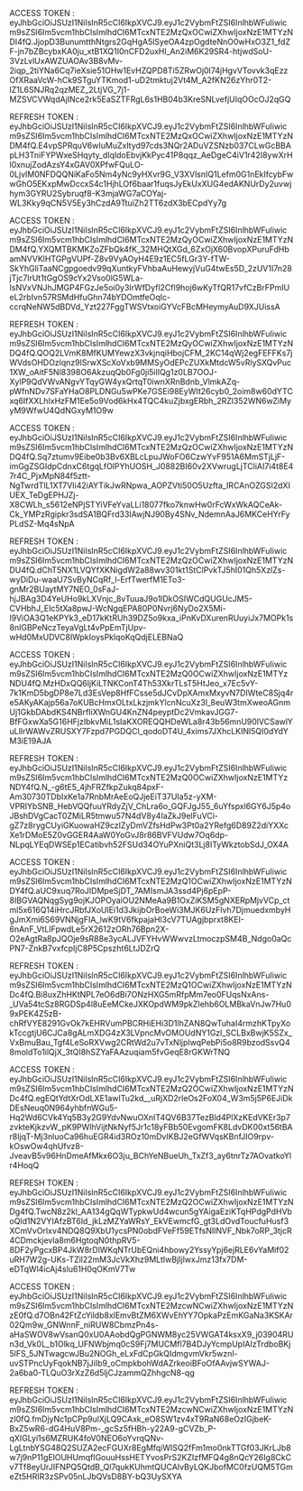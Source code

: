 ACCESS TOKEN : 
eyJhbGciOiJSUzI1NiIsInR5cCI6IkpXVCJ9.eyJ1c2VybmFtZSI6InlhbWFuIiwicm9sZSI6Im5vcm1hbCIsImlhdCI6MTcxNTE2MzQxOCwiZXhwIjoxNzE1MTYzNDI4fQ.JjopD3BunumtthNtgrs2GqHgA5lSyeOA4zpOgdteNnO0wHxO3Z1_fdZF-jn7bZBcybxKA0ju_xtB1XQ1I0nCFD2uxHl_An2iM6K29SR4-htjwdSoU-3VzLvlUxAWZUAOAv3B8vMv-2iqp_2tiYNa6Cq7ieXsie51OHw1EvHZQPD8Ti5ZRwOj0I74jHgvVTovvk3qEzzOfXRaaVcW-hCk9STguYTKmod1-uD2tmktuj2Vt4M_A2fKN26zYhr0T2-lZ1L6SNJRq2qzMEZ_2LtjVG_7j1-MZSVCVWqdAjINce2rk5EaSZTFRgL6s1HB04b3KreSNLvefjUIqOOcOJ2qGQ

REFRESH TOKEN : 
eyJhbGciOiJSUzI1NiIsInR5cCI6IkpXVCJ9.eyJ1c2VybmFtZSI6InlhbWFuIiwicm9sZSI6Im5vcm1hbCIsImlhdCI6MTcxNTE2MzQxOCwiZXhwIjoxNzE1MTYzNDM4fQ.E4vpSPRquV6wIuMuZxItyd97cds3NQr2ADuVZSNzb037CLwGcBBApLH3TniFYPWxeSHqyty_dIqldoEbvjKkPyc41P8qqz_AeDgeC4iV1r42I8ywXrHl0xnujZodAzsY4xGAV0XPfwFQuLO-0LjvIM0NFDQQNiKaFo5Nm4yNc9yHXvr9G_V3XVlsnIQ1Lefm0G1nEkIfcybFwwGhO5EKxpMwDccxS4c1HjhLOf6baar1fuqsJyEkUxXUG4edAKNUrDy2uvwjhym3GYRU2Sybruqf8-K3mjaWG7aCOYaj-WL3Kky9qCN5V5Ey3hCzdA9TtuiZh2TT6zdX3bECpdYy7g

ACCESS TOKEN : 
eyJhbGciOiJSUzI1NiIsInR5cCI6IkpXVCJ9.eyJ1c2VybmFtZSI6InlhbWFuIiwicm9sZSI6Im5vcm1hbCIsImlhdCI6MTcxNTE2MzQyOCwiZXhwIjoxNzE1MTYzNDM4fQ.YXQMTBKMKZoZFbQk4fK_32MHQtXGd_6ZxOjX60BvopXPuruFdHbamNVVKlHTGPgVUPf-Z8v9VyAOyH4E9z1EC5fLGr3Y-fTW-SkYhGliTaaNCgpgoedv99qXuntkyFVhbaAuHewyjVuG4twEs5D_2zUV1I7n28jTjc7lrUt1tGgOS9cYx2Vso0lG5WLa-IsNVxVNJhJMGP4FGzJe5oi0y3IrWfDyfl2Cfl9hoj6wKyTfQR17vfCzBrFPmIUeL2rbIvn57RSMdHfuGhn74bYDOmtfeOqIc-ccrqNeNW5dBDVd_Yzt227FggTWSVtxoiGYVcFBcMHeymyAuD9XJUissA

REFRESH TOKEN : 
eyJhbGciOiJSUzI1NiIsInR5cCI6IkpXVCJ9.eyJ1c2VybmFtZSI6InlhbWFuIiwicm9sZSI6Im5vcm1hbCIsImlhdCI6MTcxNTE2MzQyOCwiZXhwIjoxNzE1MTYzNDQ4fQ.QOQ2LVmK8MfKUMYewzX3vkjnqiHbojCFM_2KC14qWj2egFEFFKs7jWVdsOHDOzlqnz9lSrwXScXoVxb9MMSyOdEPcZUXkMtdcW5vRlySXQvPuc1XW_oAitF5Nl8398O6AkzuqQb0Fg0ji5iIlQg1z0LB7OOJ-XylP9QdVWvANgvYTqyGW4yxQrtqT0iwnXRnBdnb_VlmkAZq-pWfnNDv7SFaYHaO8PLDNGu5wPKe7GSEi98EyWIt26cyb0_2oim8w60dYTCxq6IfXXLhIxHzFM1Ee5o9Vod6kHx4TQC4kuZjbxgERbh_2RZl352WN6wZiMyyM9WfwU4QdNGxyM1O9w

ACCESS TOKEN : 
eyJhbGciOiJSUzI1NiIsInR5cCI6IkpXVCJ9.eyJ1c2VybmFtZSI6InlhbWFuIiwicm9sZSI6Im5vcm1hbCIsImlhdCI6MTcxNTE2MzQzOCwiZXhwIjoxNzE1MTYzNDQ4fQ.Sq7ztumv9Eibe0b3Bv6XBLcLpuJWoFO6CzwYvF951A6MmSTjLjF-imGgZSGIdpCdnxC6tgqLfOlPYhUOSH_J0882BI60v2XVwrugLjTCliAI7i4t8E47r4C_PjxMpN84f5ztt-NgTwrdTlL1XT7VIi42iAYTikJwRNpwa_AOPZVti50O5Uzfta_IRCAnOZGSI2dXIUEX_TeDgEPHJZj-X8CWLh_s5612eNPjSTYiVFeYvaLLi18077fko7knwHw0rFcWxWkAQCeAk-Ck_YMPzRgipkr3sdSA1BQFrd33IAwjNJ90By4SNv_NdemnAaJ6MKCeHYrFyPLdSZ-Mq4sNpA

REFRESH TOKEN : 
eyJhbGciOiJSUzI1NiIsInR5cCI6IkpXVCJ9.eyJ1c2VybmFtZSI6InlhbWFuIiwicm9sZSI6Im5vcm1hbCIsImlhdCI6MTcxNTE2MzQzOCwiZXhwIjoxNzE1MTYzNDU4fQ.dChT5NX1LVQYfXKNigdW2a88wv301kt1StClPvkTJ5hI01Qh5XzlZs-wyDiDu-waaU7SvByNCqRf_l-ErfTwerfM1ETo3-gnMr2BUaytMY7NEO_0sFaJ-hjJBAg3D4YeUHo9kLXVnjc_8vTuuaJ9o1lDkOSIWCdQUGUcJM5-CVHbhJ_EIc5tXa8pwJ-WcNgqEPA80P0Nvrj6NyDo2X5Mi-l9ViOA3Q1eKPYk3_eD17kKtRUh39DZ5o9kxa_iPnKvDXurenRUuyiJx7MOPk1s8nIGBPeNczTeyaVgLt4vPpEmTjUpv-wHd0MxUDVC8IWpkIoysPklqoKqQdjELEBNaQ

ACCESS TOKEN : 
eyJhbGciOiJSUzI1NiIsInR5cCI6IkpXVCJ9.eyJ1c2VybmFtZSI6InlhbWFuIiwicm9sZSI6Im5vcm1hbCIsImlhdCI6MTcxNTE2MzQ0OCwiZXhwIjoxNzE1MTYzNDU4fQ.MzHDxQQ6ljKiLTNKConT4Th53XkrTLsT5HtJeo_x7Ec5vY-7k1KmD5bgDP8e7Ld3EsVep8HfFCsse5dJCvDpXAmxMxyvN7DIWteC8Sjq4re5AKyAKajp56a7oKUBcHmxOLtxLkzjmkYlcnNcuXz3l_8euW3tmXweoAGnmUj1GkbDAbdKS4NBrfIiXWnGU4KnZN4peyptDc2VmkavJGG7-BfFGxwXa5G16HFjzIbkvMiL1sIaKXOREQQHDeWLa8r43b56mnU90lVCSawlYuLlIrWAWvZRUSXY7Fzpd7PGDQCl_qodoDT4U_4xims7JXhcLKINl5QI0dYdYM3iE19AJA

REFRESH TOKEN : 
eyJhbGciOiJSUzI1NiIsInR5cCI6IkpXVCJ9.eyJ1c2VybmFtZSI6InlhbWFuIiwicm9sZSI6Im5vcm1hbCIsImlhdCI6MTcxNTE2MzQ0OCwiZXhwIjoxNzE1MTYzNDY4fQ.N_-g6tE5_4jhFRZfkpZukq84pxF-Am30730TDbIxKe1a7RnbMrAeEoQJjeEiT37UIa5z-yXM-VPRIYbSNB_HebVQQfuuYRdyZjV_ChLra6o_GQFJgJ55_6uYfspxl6GY6J5p4oJBshDVgCacT0ZMiLR5tmwu57N4dV8y4IaZkJ9elFuVCi-gZ7z8rygCUyiGKuowaHZ9czIZyDmVZfsHdPw3Pt0a2YRefg6D89Z2diYXXcXe1rDMoE5Z0vGGER4AaW0YoGvJ8r86BVFVUdw7Oq6dp-NLpqLYEqDWSEp1ECatibvh52FSUd34OYuPXniQt3Lj8ITyWkztobSdJ_OX4A

ACCESS TOKEN : 
eyJhbGciOiJSUzI1NiIsInR5cCI6IkpXVCJ9.eyJ1c2VybmFtZSI6InlhbWFuIiwicm9sZSI6Im5vcm1hbCIsImlhdCI6MTcxNTE2MzQ1OCwiZXhwIjoxNzE1MTYzNDY4fQ.aUC9xuq7RoJIDMpeSjDT_7AMIsmJA3ssd4Pj6pEpP-8IBGVAQNqgSyg9ojKJOPOyaiOU2NMeAa9B1OxZiKSM5gNXERpMjvVCp_ctml5x616Q14iHrcJRbfJXoUlEi1d3JkijbOrBoeWi3MJK6UzFlvh7DjmuedxmbyHgJmXmi6S69VNNjgFIA_lwK9tV6fkpajaHl3cV7TUAgjbprxt8KEI-6nAnF_VtLIFpwdLe5rX2612zORh76Bpn2X-O2eAgtRa8pJQOje9sR88e3ycALJVFYHvWWwvzLtmoczpSM4B_Ndgo0aQcPN7-ZnkB7vxfcpIjC8P5Cpszht6LtJDZrQ

REFRESH TOKEN : 
eyJhbGciOiJSUzI1NiIsInR5cCI6IkpXVCJ9.eyJ1c2VybmFtZSI6InlhbWFuIiwicm9sZSI6Im5vcm1hbCIsImlhdCI6MTcxNTE2MzQ1OCwiZXhwIjoxNzE1MTYzNDc4fQ.Bi8uxZhHKtNPL7eO6dBi7ONzHXG5mRfpMm7eo0FUqsNxAns-_UVa54tcSz8RGDSp4l8uEeMCkeJXKOpdWM9pkZIehb6OLMBkaVnJw7Hu09xPEK4Z5zB-chRfVYE8291GvOk7kEHRVumPBCRHiEHi3D1lhZAN8QwTuhaI4rmzhKTpyXokTccgtjU6CJCa8gALmXDG4zX3LVpncMvOMOUdNY1Gzl_SCLBxBwjK5SZx_VxBmuBau_Tgf4LeSoRXVwg2CRtWd2u7vTxNljpIwqPebPi5o8R9bzodSsvQ48moldTo1ilQjX_3tQI8hSZYaFAAzuqiam5fvGeqE8rGKWrTNQ

ACCESS TOKEN : 
eyJhbGciOiJSUzI1NiIsInR5cCI6IkpXVCJ9.eyJ1c2VybmFtZSI6InlhbWFuIiwicm9sZSI6Im5vcm1hbCIsImlhdCI6MTcxNTE2MzQ2OCwiZXhwIjoxNzE1MTYzNDc4fQ.egEQtYdtXrOdLXE1awITu2kd__uRjXD2rleOs2FoX04_W3m5j5P6EJiDkDEsNeuq0N964yhbfnWGu5-Hq2Wd6CVk4Yq5B3y2G9YdvNwuOXnIT4QV6B37TezBld4PlXzKEdVKEr3p7zvkteKjkzvW_pK9PWlhVijtNkNyf5Jr1c18yFBb50EvgomFK8LdvDK00xt56tBAr8IjqT-Mj3nluoCa96huEGR4id3ROz10mDvIKBJ2eGfWVqsKBnfJIO9rpv-kOswOw4qhUfvz8-JveavB5v96HnDmeAfMkx6O3ju_BChYeNBueUh_TxZf3_ay6tnrTz7AOvatkoYlr4HoqQ

REFRESH TOKEN : 
eyJhbGciOiJSUzI1NiIsInR5cCI6IkpXVCJ9.eyJ1c2VybmFtZSI6InlhbWFuIiwicm9sZSI6Im5vcm1hbCIsImlhdCI6MTcxNTE2MzQ2OCwiZXhwIjoxNzE1MTYzNDg4fQ.TwcN8z2kl_AA134gQqWTypkwUd4wcun5gYAigaEziKTqHPdgPdHVboQld1N2VYIAfzBT6ld_jkLzMZYaWRsY_EkVEwmcfG_gt3LdOvdToucfuHusf3XCmVvOrIxv4NDQ8Q9XbU1ycsPN0obdFVeFf59ETfsNIlNVF_Nbk7oRP_3tjcR4CDmckjevla8m6HgtoqN0thpRV5-8DF2yPgcxBP4JkW8rDlWKqNTrUbEQni4hbowy2YssyYpj6ejRLE6vYaMif02uRH7W2g-UKs-TZil22mM3JcVkXhz9MLtIwBjIjlwxJmz13fx7DM-eDTqWl4icAj4slu61H0qOKmV7Tw

ACCESS TOKEN : 
eyJhbGciOiJSUzI1NiIsInR5cCI6IkpXVCJ9.eyJ1c2VybmFtZSI6InlhbWFuIiwicm9sZSI6Im5vcm1hbCIsImlhdCI6MTcxNTE2MzcwNCwiZXhwIjoxNzE1MTYzNzE0fQ.d7OBn42FtZcYildb8xlEmvBtZM6XWvEhYY7OpkaPzEmKGaNa3KSKAr02Qm9w_GNWnnF_niRUW8CbmzPn4s-aHaSWOV8wVsanQ0xU0AAobdQgPGNWM8yc25VWGAT4ksxX9_j03904RUn3d_Vk0L_b1Olkq_UFNWbjmq0cS9Fj7MUCMfl7B4DJyYcmpUpIAIzTrdboBKj5lFS_5JNTwagcwJBu2NOGh_eLxFdCpGkQIdmgvmVkr5wznl-uvSTPncUyFqokNB7jJiIb9_oCmpkbohWdAZrkeoiBFoOfAAvjwSYWAJ-2a6ba0-TLQuO3rXzZ6d5ljCJzammQZhhgcN8-qg

REFRESH TOKEN : 
eyJhbGciOiJSUzI1NiIsInR5cCI6IkpXVCJ9.eyJ1c2VybmFtZSI6InlhbWFuIiwicm9sZSI6Im5vcm1hbCIsImlhdCI6MTcxNTE2MzcwNCwiZXhwIjoxNzE1MTYzNzI0fQ.fmDjyNc1pCPp9ulXjLQ9CAxk_eO8SW1zv4xT9RaN68eOzIGjbeK-BxZ5wR6-dG4HuV8Pm-_gcSz5fHBh-y22A9-gCVZb_P-qXIGLyi1s6MZRUK4foV0NEO6oYvrqQNv-LgLtnbYSG48Q2SUZA2ecFGUXr8EgMfqiWISQ2fFm1mo0nkTTGf03JKrLJb8w7j9nP11gElOUHUmqfIGouuHssHETYvosPrS2KZIzfMFQ4g8nQcY26Ig8CkCv7Tf8eyUrJIFNPQ5QtdB_Ql7qukKUhmtQUCAIvByLQKJbofMC0fzUQM5TGmeZt5HRIR3zSPv05nLJbQVsD8BY-bQ3UySXYA

